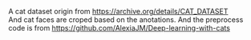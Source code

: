 A cat dataset origin from https://archive.org/details/CAT_DATASET <br>
And cat faces are croped based on the anotations.
And the preprocess code is from https://github.com/AlexiaJM/Deep-learning-with-cats
